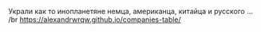 Украли как то инопланетяне немца, американца, китайца и русского ... /br
https://alexandrwrqw.github.io/companies-table/
